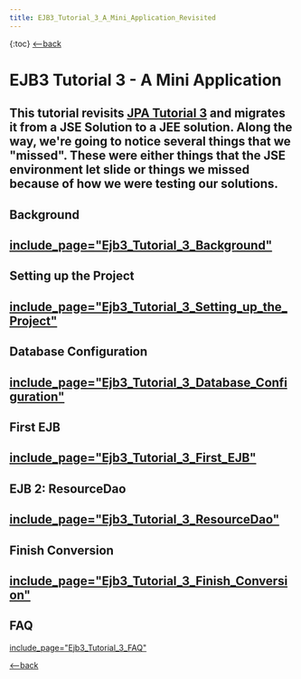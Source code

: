 ```yaml
---
title: EJB3_Tutorial_3_A_Mini_Application_Revisited
---
```

{:toc}
[<--back](EJB_3_and_Java_Persistence_API)

# EJB3 Tutorial 3 - A Mini Application

This tutorial revisits [JPA Tutorial 3](JPA_Tutorial_3_A_Mini_Application) and migrates it from a JSE Solution to a JEE solution. Along the way, we're going to notice several things that we "missed". These were either things that the JSE environment let slide or things we missed because of how we were testing our solutions.
----
## Background
[include_page="Ejb3_Tutorial_3_Background"](include_page="Ejb3_Tutorial_3_Background")
----
## Setting up the Project
[include_page="Ejb3_Tutorial_3_Setting_up_the_Project"](include_page="Ejb3_Tutorial_3_Setting_up_the_Project")
----
## Database Configuration
[include_page="Ejb3_Tutorial_3_Database_Configuration"](include_page="Ejb3_Tutorial_3_Database_Configuration")
----
## First EJB
[include_page="Ejb3_Tutorial_3_First_EJB"](include_page="Ejb3_Tutorial_3_First_EJB")
----
## EJB 2: ResourceDao
[include_page="Ejb3_Tutorial_3_ResourceDao"](include_page="Ejb3_Tutorial_3_ResourceDao")
----
## Finish Conversion
[include_page="Ejb3_Tutorial_3_Finish_Conversion"](include_page="Ejb3_Tutorial_3_Finish_Conversion")
----
## FAQ
[include_page="Ejb3_Tutorial_3_FAQ"](include_page="Ejb3_Tutorial_3_FAQ")

[<--back](EJB_3_and_Java_Persistence_API)


